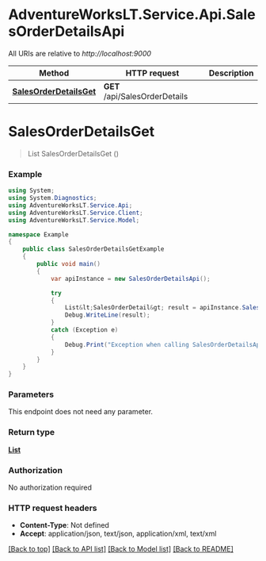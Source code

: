 # AdventureWorksLT.Service.Api.SalesOrderDetailsApi

All URIs are relative to *http://localhost:9000*

Method | HTTP request | Description
------------- | ------------- | -------------
[**SalesOrderDetailsGet**](SalesOrderDetailsApi.md#salesorderdetailsget) | **GET** /api/SalesOrderDetails | 


<a name="salesorderdetailsget"></a>
# **SalesOrderDetailsGet**
> List<SalesOrderDetail> SalesOrderDetailsGet ()



### Example
```csharp
using System;
using System.Diagnostics;
using AdventureWorksLT.Service.Api;
using AdventureWorksLT.Service.Client;
using AdventureWorksLT.Service.Model;

namespace Example
{
    public class SalesOrderDetailsGetExample
    {
        public void main()
        {
            var apiInstance = new SalesOrderDetailsApi();

            try
            {
                List&lt;SalesOrderDetail&gt; result = apiInstance.SalesOrderDetailsGet();
                Debug.WriteLine(result);
            }
            catch (Exception e)
            {
                Debug.Print("Exception when calling SalesOrderDetailsApi.SalesOrderDetailsGet: " + e.Message );
            }
        }
    }
}
```

### Parameters
This endpoint does not need any parameter.

### Return type

[**List<SalesOrderDetail>**](SalesOrderDetail.md)

### Authorization

No authorization required

### HTTP request headers

 - **Content-Type**: Not defined
 - **Accept**: application/json, text/json, application/xml, text/xml

[[Back to top]](#) [[Back to API list]](../README.md#documentation-for-api-endpoints) [[Back to Model list]](../README.md#documentation-for-models) [[Back to README]](../README.md)

